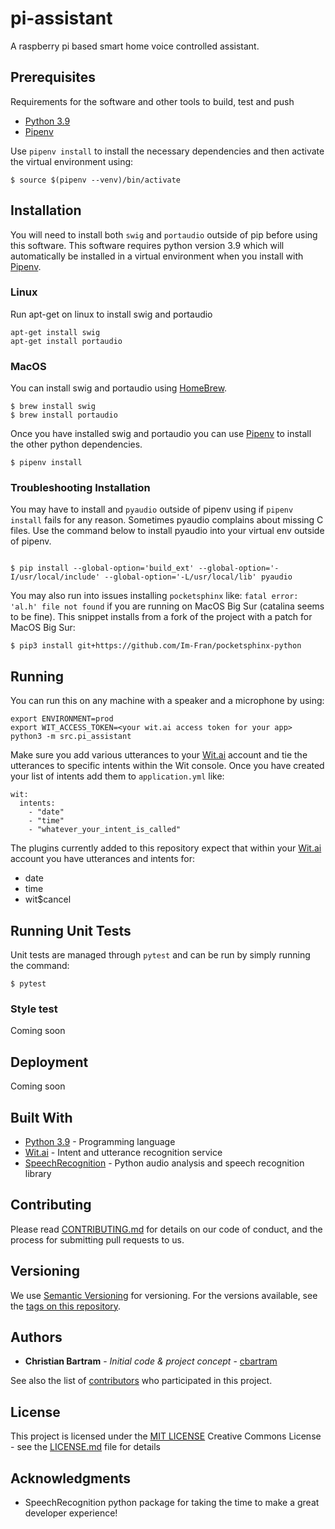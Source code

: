 # pi-assistant
A raspberry pi based smart home voice controlled assistant.

## Prerequisites

Requirements for the software and other tools to build, test and push 
- [Python 3.9](https://www.python.org)
- [Pipenv](https://pipenv.pypa.io/en/latest/)

Use `pipenv install` to install the necessary dependencies and then activate the virtual environment using:

```shell
$ source $(pipenv --venv)/bin/activate
```

## Installation

You will need to install both `swig` and `portaudio` outside of pip before using this software. This software requires
python version 3.9 which will automatically be installed in a virtual environment when you install with [Pipenv](https://pipenv.pypa.io/en/latest/).

### Linux

Run apt-get on linux to install swig and portaudio

````shell
apt-get install swig
apt-get install portaudio
````

### MacOS

You can install swig and portaudio using [HomeBrew](https://brew.sh).

```shell
$ brew install swig
$ brew install portaudio 
```

Once you have installed swig and portaudio you can use [Pipenv](https://pipenv.pypa.io/en/latest/) to install the other
python dependencies.

```shell
$ pipenv install
```

### Troubleshooting Installation

You may have to install and `pyaudio` outside of pipenv using if `pipenv install` fails for any reason. Sometimes pyaudio complains about missing
C files. Use the command below to install pyaudio into your virtual env outside of pipenv.

```shell

$ pip install --global-option='build_ext' --global-option='-I/usr/local/include' --global-option='-L/usr/local/lib' pyaudio
```

You may also run into issues installing `pocketsphinx` like: `fatal error: 'al.h' file not found` if you are running on MacOS Big Sur (catalina seems to be fine).
This snippet installs from a fork of the project with a patch for MacOS Big Sur:

```shell
$ pip3 install git+https://github.com/Im-Fran/pocketsphinx-python
```

## Running 

You can run this on any machine with a speaker and a microphone by using:

```shell
export ENVIRONMENT=prod
export WIT_ACCESS_TOKEN=<your wit.ai access token for your app>
python3 -m src.pi_assistant
```

Make sure you add various utterances to your [Wit.ai](https://wit.ai) account and tie the utterances to specific intents within the Wit
console. Once you have created your list of intents add them to `application.yml` like: 

```shell
wit:
  intents:
    - "date"
    - "time"
    - "whatever_your_intent_is_called"
```

The plugins currently added to this repository expect that within your [Wit.ai](https://wit.ai) account you have utterances and intents for:

- date
- time
- wit$cancel

## Running Unit Tests

Unit tests are managed through `pytest` and can be run by simply running the command:

```shell
$ pytest
```

### Style test

Coming soon

## Deployment

Coming soon

## Built With

  - [Python 3.9](https://python.org/) - Programming language
  - [Wit.ai](https://wit.ai/) - Intent and utterance recognition service
  - [SpeechRecognition](https://pypi.org/project/SpeechRecognition/) - Python audio analysis and speech recognition library

## Contributing

Please read [CONTRIBUTING.md](CONTRIBUTING.md) for details on our code
of conduct, and the process for submitting pull requests to us.

## Versioning

We use [Semantic Versioning](http://semver.org/) for versioning. For the versions
available, see the [tags on this
repository](https://github.com/cbartram/pi-assistant/tags).

## Authors

  - **Christian Bartram** - *Initial code & project concept* - [cbartram](https://github.com/cbartram/pi-assistant)

See also the list of
[contributors](https://github.com/cbartram/pi-assistant/contributors)
who participated in this project.

## License

This project is licensed under the [MIT LICENSE](LICENSE.md)
Creative Commons License - see the [LICENSE.md](LICENSE.md) file for
details

## Acknowledgments

  - SpeechRecognition python package for taking the time to make a great developer experience!